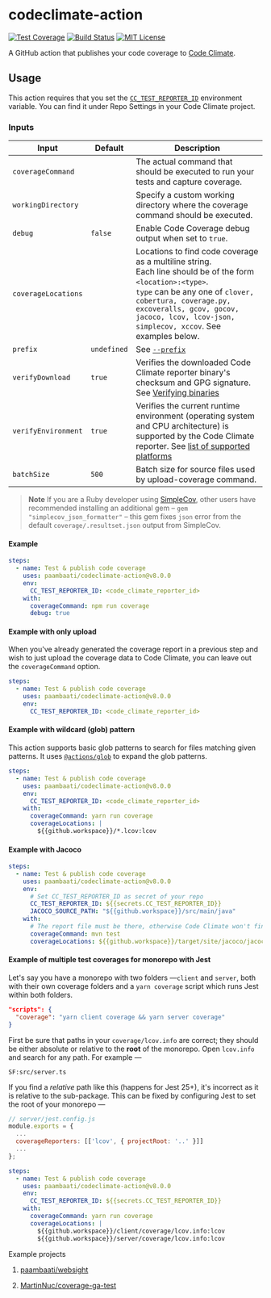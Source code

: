 # codeclimate-action

[![Test Coverage](https://api.codeclimate.com/v1/badges/8f2233d4c51c92ad427c/test_coverage)](https://codeclimate.com/github/paambaati/codeclimate-action/test_coverage)
[![Build Status](https://github.com/paambaati/codeclimate-action/actions/workflows/ci.yml/badge.svg)](https://github.com/paambaati/codeclimate-action/actions/workflows/ci.yml)
[![MIT License](https://img.shields.io/badge/License-MIT-blue.svg)](LICENSE)

A GitHub action that publishes your code coverage to [Code Climate](http://codeclimate.com/).

## Usage

This action requires that you set the [`CC_TEST_REPORTER_ID`](https://docs.codeclimate.com/docs/configuring-test-coverage) environment variable. You can find it under Repo Settings in your Code Climate project.

### Inputs

| Input               | Default     | Description                                                                                                                                                                                                                                                           |
|---------------------|-------------|-----------------------------------------------------------------------------------------------------------------------------------------------------------------------------------------------------------------------------------------------------------------------|
| `coverageCommand`   |             | The actual command that should be executed to run your tests and capture coverage.                                                                                                                                                                                    |
| `workingDirectory`  |             | Specify a custom working directory where the coverage command should be executed.                                                                                                                                                                                     |
| `debug`             | `false`     | Enable Code Coverage debug output when set to `true`.                                                                                                                                                                                                                 |
| `coverageLocations` |             | Locations to find code coverage as a multiline string.<br>Each line should be of the form `<location>:<type>`.<br>`type` can be any one of `clover, cobertura, coverage.py, excoveralls, gcov, gocov, jacoco, lcov, lcov-json, simplecov, xccov`. See examples below. |
| `prefix`            | `undefined` | See [`--prefix`](https://docs.codeclimate.com/docs/configuring-test-coverage)                                                                                                                                                                                         |
| `verifyDownload`    | `true`      | Verifies the downloaded Code Climate reporter binary's checksum and GPG signature. See [Verifying binaries](https://github.com/codeclimate/test-reporter#verifying-binaries)                                                                                          |
| `verifyEnvironment` | `true`      | Verifies the current runtime environment (operating system and CPU architecture) is supported by the Code Climate reporter. See [list of supported platforms](https://github.com/codeclimate/test-reporter#binaries)                                                  |
| `batchSize`         | `500`       | Batch size for source files used by upload-coverage command.                                                                                                                                                                                                          |

> **Note**
> If you are a Ruby developer using [SimpleCov](https://github.com/simplecov-ruby/simplecov), other users have recommended installing an additional gem – `gem "simplecov_json_formatter"` – this gem fixes `json` error from the default `coverage/.resultset.json` output from SimpleCov.

#### Example

```yaml
steps:
  - name: Test & publish code coverage
    uses: paambaati/codeclimate-action@v8.0.0
    env:
      CC_TEST_REPORTER_ID: <code_climate_reporter_id>
    with:
      coverageCommand: npm run coverage
      debug: true
```

#### Example with only upload

When you've already generated the coverage report in a previous step and wish to just upload the coverage data to Code Climate, you can leave out the `coverageCommand` option.

```yaml
steps:
  - name: Test & publish code coverage
    uses: paambaati/codeclimate-action@v8.0.0
    env:
      CC_TEST_REPORTER_ID: <code_climate_reporter_id>
```

#### Example with wildcard (glob) pattern

This action supports basic glob patterns to search for files matching given patterns. It uses [`@actions/glob`](https://github.com/actions/toolkit/tree/master/packages/glob#basic) to expand the glob patterns.

```yaml
steps:
  - name: Test & publish code coverage
    uses: paambaati/codeclimate-action@v8.0.0
    env:
      CC_TEST_REPORTER_ID: <code_climate_reporter_id>
    with:
      coverageCommand: yarn run coverage
      coverageLocations: |
        ${{github.workspace}}/*.lcov:lcov
```

#### Example with Jacoco

```yaml
steps:
  - name: Test & publish code coverage
    uses: paambaati/codeclimate-action@v8.0.0
    env:
      # Set CC_TEST_REPORTER_ID as secret of your repo
      CC_TEST_REPORTER_ID: ${{secrets.CC_TEST_REPORTER_ID}}
      JACOCO_SOURCE_PATH: "${{github.workspace}}/src/main/java"
    with:
      # The report file must be there, otherwise Code Climate won't find it
      coverageCommand: mvn test
      coverageLocations: ${{github.workspace}}/target/site/jacoco/jacoco.xml:jacoco
```

#### Example of multiple test coverages for monorepo with Jest

Let's say you have a monorepo with two folders —`client` and `server`, both with their own coverage folders and a `yarn coverage` script which runs Jest within both folders.

```json
"scripts": {
  "coverage": "yarn client coverage && yarn server coverage"
}
```

First be sure that paths in your `coverage/lcov.info` are correct; they should be either absolute or relative to the **root** of the monorepo. Open `lcov.info` and search for any path. For example —

```lcov
SF:src/server.ts
```

If you find a *relative* path like this (happens for Jest 25+), it's incorrect as it is relative to the sub-package. This can be fixed by configuring Jest to set the root of your monorepo —

```javascript
// server/jest.config.js
module.exports = {
  ...
  coverageReporters: [['lcov', { projectRoot: '..' }]]
  ...
};
```

```yaml
steps:
  - name: Test & publish code coverage
    uses: paambaati/codeclimate-action@v8.0.0
    env:
      CC_TEST_REPORTER_ID: ${{secrets.CC_TEST_REPORTER_ID}}
    with:
      coverageCommand: yarn run coverage
      coverageLocations: |
        ${{github.workspace}}/client/coverage/lcov.info:lcov
        ${{github.workspace}}/server/coverage/lcov.info:lcov
```

Example projects

1. [paambaati/websight](https://github.com/paambaati/websight/blob/5ab56bcc365ee73dd7937e87267db30f6357c4cd/.github/workflows/ci.yml#L33-L50)

2. [MartinNuc/coverage-ga-test](https://github.com/MartinNuc/coverage-ga-test/blob/master/.github/workflows/ci.yaml)
